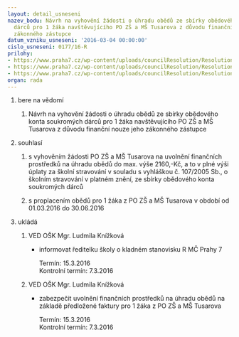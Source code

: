 ```yaml
---
layout: detail_usneseni
nazev_bodu: Návrh na vyhovění žádosti o úhradu obědů ze sbírky obědového konta soukromých
  dárců pro 1 žáka navštěvujícího PO ZŠ a MŠ Tusarova z důvodu finanční nouze jeho
  zákonného zástupce
datum_vzniku_usneseni: '2016-03-04 00:00:00'
cislo_usneseni: 0177/16-R
prilohy:
- https://www.praha7.cz/wp-content/uploads/councilResolution/Resolutions/28461/export/Duvodovazpravastudena~27690.doc
- https://www.praha7.cz/wp-content/uploads/councilResolution/Resolutions/28461/export/NS_upr~27689.pdf
- https://www.praha7.cz/wp-content/uploads/councilResolution/Resolutions/28461/export/export~300010.pdf
organ: rada
---
```

<ol class="urzList_view" id="urzList">
<li class="urzClass1" id=""><span name="1">bere na vědomí</span> 
<ol class="urzOlClass">
<li class="urzClass2" style="TEXT-ALIGN: left" id=""><span><p>Návrh na vyhovění žádosti o úhradu obědů ze sbírky obědového konta soukromých dárců pro 1 žáka navštěvujícího PO ZŠ a MŠ Tusarova z důvodu finanční nouze jeho zákonného zástupce</p></span></li></ol></li>
<li class="urzClass1" id=""><span name="26">souhlasí</span> 
<ol class="urzOlClass">
<li class="urzClass2" style="TEXT-ALIGN: left" id=""><span><p>s vyhověním žádosti PO ZŠ a MŠ Tusarova na uvolnění finančních prostředků na úhradu obědů do max. výše 2160,-Kč, a to v plné výši úplaty za školní stravování v souladu s vyhláškou č. 107/2005 Sb., o školním stravování v platném znění, ze sbírky obědového konta soukromých dárců</p></span></li>
<li class="urzClass2" style="TEXT-ALIGN: left" id=""><span><p>s proplacením obědů pro&nbsp;1 žáka z PO ZŠ a MŠ Tusarova v období od 01.03.2016 do 30.06.2016</p></span></li></ol></li><li class="urzClass1" id="urzUkoly"><span name="1">ukládá</span><ol class="urzOlClass"><li class="urzClass2"><span><p>VED OŠK Mgr. Ludmila Knížková</p></span><ul class="urzUlClass"><li class="urzClass3"><span><p>informovat ředitelku školy o kladném stanovisku R MČ Prahy 7</p></span><span class="urzUkolTermin">  Termín:&nbsp;15.3.2016</span><div class="urzUkolTermin">  Kontrolní termín:&nbsp;7.3.2016</div></li></ul></li><li class="urzClass2"><span><p>VED OŠK Mgr. Ludmila Knížková</p></span><ul class="urzUlClass"><li class="urzClass3"><span><p>zabezpečit uvolnění finančních prostředků na úhradu obědů na základě předložené faktury pro 1 žáka z PO ZŠ a MŠ Tusarova</p></span><span class="urzUkolTermin">  Termín:&nbsp;15.3.2016</span><div class="urzUkolTermin">  Kontrolní termín:&nbsp;7.3.2016</div></li></ul></li></ol></li>
</ol>